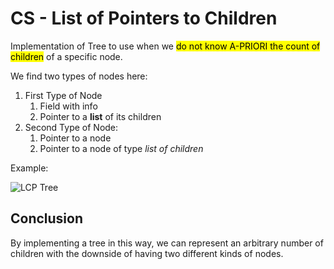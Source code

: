 # CS - List of Pointers to Children
Implementation of Tree to use when we <mark> do not know A-PRIORI the count of children</mark> 
of a specific node.

We find two types of nodes here:
1. First Type of Node
   1. Field with info
   2. Pointer to a **list** of its children
2. Second Type of Node:
   1. Pointer to a node
   2. Pointer to a node of type *list of children*

Example:

![LCP Tree](https://github.com/PayThePizzo/ASD/blob/main/Resources/LCP-Tree.jpgraw?=TRUE)


## Conclusion

By implementing a tree in this way, we can represent an arbitrary number of children with the downside of having two different
kinds of nodes.
